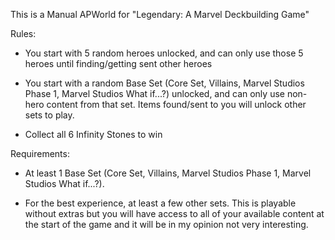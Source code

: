 This is a Manual APWorld for "Legendary: A Marvel Deckbuilding Game"

Rules: 

- You start with 5 random heroes unlocked, and can only use those 5 heroes until finding/getting sent other heroes

- You start with a random Base Set (Core Set, Villains, Marvel Studios Phase 1, Marvel Studios What if...?) unlocked, and can only use non-hero content from that set. Items found/sent to you will unlock other sets to play.

- Collect all 6 Infinity Stones to win

Requirements:

- At least 1 Base Set (Core Set, Villains, Marvel Studios Phase 1, Marvel Studios What if...?).

- For the best experience, at least a few other sets. This is playable without extras but you will have access to all of your available content at the start of the game and it will be in my opinion not very interesting.


